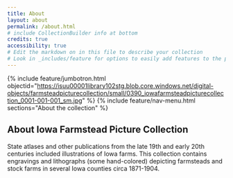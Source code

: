 ```yaml
---
title: About
layout: about
permalink: /about.html
# include CollectionBuilder info at bottom
credits: true
accessibility: true
# Edit the markdown on in this file to describe your collection
# Look in _includes/feature for options to easily add features to the page
---
```


{% include feature/jumbotron.html objectid="https://isuu00001library102stg.blob.core.windows.net/digital-objects/farmsteadpicturecollection/small/0390_iowafarmsteadpicturecollection_0001-001-001_sm.jpg" %} 
{% include feature/nav-menu.html sections="About the collection" %}

## About Iowa Farmstead Picture Collection

State atlases and other publications from the late 19th and early 20th centuries included illustrations of Iowa farms. This collection contains engravings and lithographs (some hand-colored) depicting farmsteads and stock farms in several Iowa counties circa 1871-1904.
